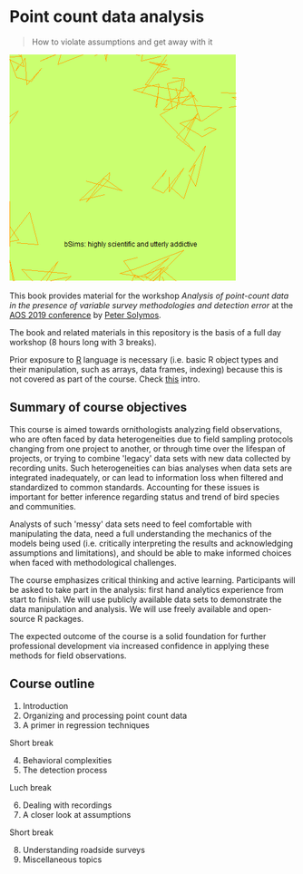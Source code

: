 # Point count data analysis

> How to violate assumptions and get away with it

![](_images/bsims.gif)

This book provides material for the workshop
*Analysis of point-count data in the presence of variable survey methodologies and detection error*
at the [AOS 2019 conference](https://amornithmeeting.org/)
by [Peter Solymos](http://peter.solymos.org).

The book and related materials in this repository is the basis of a
full day workshop (8 hours long with 3 breaks).

Prior exposure to [R](https://www.r-project.org/) language is necessary
(i.e. basic R object types and their manipulation, such as arrays, data frames, indexing)
because this is not covered as part of the course.
Check [this](_etc/R-basics.pdf) intro.

## Summary of course objectives

This course is aimed towards ornithologists analyzing field observations,
who are often faced by data heterogeneities due to
field sampling protocols changing from one project to another,
or through time over the lifespan of projects, or trying to combine
'legacy' data sets with new data collected by recording units.
Such heterogeneities can bias analyses when data sets are integrated
inadequately, or can lead to information loss when filtered and standardized to
common standards. Accounting for these issues is important for better
inference regarding status and trend of bird species and communities.

Analysts of such 'messy' data sets need to feel comfortable
with manipulating the data, need a full understanding the mechanics of the
models being used (i.e. critically interpreting the results and acknowledging
assumptions and limitations), and should be able to make informed choices when
faced with methodological challenges.

The course emphasizes critical thinking and active learning.
Participants will be asked to take part in the analysis:
first hand analytics experience from start to finish.
We will use publicly available data sets to demonstrate the data manipulation
and analysis. We will use freely available and open-source R packages.

The expected outcome of the course is a solid foundation for further
professional development via increased confidence in applying these methods
for field observations.


## Course outline

1. Introduction
2. Organizing and processing point count data
3. A primer in regression techniques

Short break

4. Behavioral complexities
5. The detection process

Luch break

6. Dealing with recordings
7. A closer look at assumptions

Short break

8. Understanding roadside surveys
9. Miscellaneous topics


